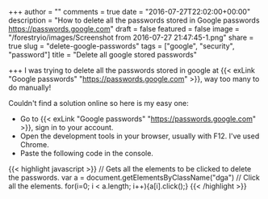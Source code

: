 +++
author = ""
comments = true
date = "2016-07-27T22:02:00+00:00"
description = "How to delete all the passwords stored in Google passwords https://passwords.google.com"
draft = false
featured = false
image = "/forestryio/images/Screenshot from 2016-07-27 21:47:45-1.png"
share = true
slug = "delete-google-passwords"
tags = ["google", "security", "password"]
title = "Delete all google stored passwords"

+++
I was trying to delete all the passwords stored in google at {{< exLink "Google passwords" "https://passwords.google.com" >}}, way too many to do manually!

Couldn't find a solution online so here is my easy one:

* Go to {{< exLink "Google passwords" "https://passwords.google.com" >}}, sign in to your account.
* Open the development tools in your browser, usually with F12. I've used Chrome.
* Paste the following code in the console.

{{< highlight javascript >}}
// Gets all the elements to be clicked to delete the passwords.
var a = document.getElementsByClassName("dga")
// Click all the elements.
for(i=0; i < a.length; i++){a[i].click();}
{{< /highlight >}}